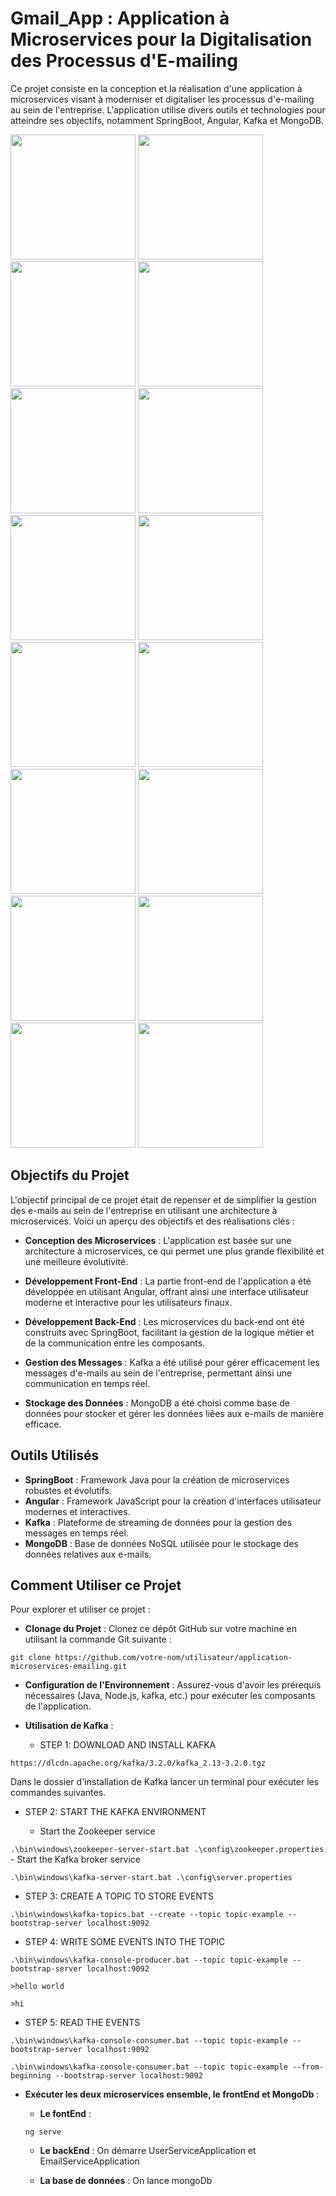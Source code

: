 # Gmail_App : Application à Microservices pour la Digitalisation des Processus d'E-mailing

Ce projet consiste en la conception et la réalisation d'une application à microservices visant à moderniser et digitaliser les processus d'e-mailing au sein de l'entreprise. L'application utilise divers outils et technologies pour atteindre ses objectifs, notamment SpringBoot, Angular, Kafka et MongoDB.
<p>
<img width="200" src="https://github.com/TalebNawal/Gmail_App/assets/101468806/3b334351-b4ff-4f73-a998-a02b9dd282e7">
<img width="200" src="https://github.com/TalebNawal/Gmail_App/assets/101468806/eb68cacc-26d4-448e-878c-b14898c74cbe">
<img width="200" src="https://github.com/TalebNawal/Gmail_App/assets/101468806/54f02651-8e21-4d78-ad81-2ed3aaf42708">
<img width="200" src="https://github.com/TalebNawal/Gmail_App/assets/101468806/213e4305-4c6e-48e7-803e-9e038ef4e900">
<img width="200" src="https://github.com/TalebNawal/Gmail_App/assets/101468806/9109d7df-d428-4ebc-9c08-ff5895bf7a0d">
<img width="200" src="https://github.com/TalebNawal/Gmail_App/assets/101468806/45f8bace-0f49-4c76-9944-55755d795279">
<img width="200" src="https://github.com/TalebNawal/Gmail_App/assets/101468806/241d5859-13f2-4a7d-9eb5-a736adc8c1f1">
<img width="200" src="https://github.com/TalebNawal/Gmail_App/assets/101468806/11dce71b-245f-47ae-bbcb-61f8cd5f7136">
<img width="200" src="https://github.com/TalebNawal/Gmail_App/assets/101468806/2e04e46b-152a-4b7d-b1f6-a6babaf7ffc5">
<img width="200" src="https://github.com/TalebNawal/Gmail_App/assets/101468806/1abf839d-a869-42ba-9720-d856d0946d60">
<img width="200" src="https://github.com/TalebNawal/Gmail_App/assets/101468806/60ccb14a-0cd1-4b11-8352-ab072ad29460">
<img width="200" src="https://github.com/TalebNawal/Gmail_App/assets/101468806/35931f43-d4c8-4dee-936d-d5af87202e81">
<img width="200" src="https://github.com/TalebNawal/Gmail_App/assets/101468806/81f15003-45ee-49fa-9ddb-abbb4e63459b">
<img width="200" src="https://github.com/TalebNawal/Gmail_App/assets/101468806/aafac9f1-2589-47e8-a3e5-e4ad8a655c17">
<img width="200" src="https://github.com/TalebNawal/Gmail_App/assets/101468806/1ab2169c-7fd7-4b26-b932-bb881c5dc10e">
<img width="200" src="https://github.com/TalebNawal/Gmail_App/assets/101468806/2ea76169-3d4a-43ca-8ec3-3fe961dec6d0">
</p>



## Objectifs du Projet

L'objectif principal de ce projet était de repenser et de simplifier la gestion des e-mails au sein de l'entreprise en utilisant une architecture à microservices. Voici un aperçu des objectifs et des réalisations clés :

- **Conception des Microservices** : L'application est basée sur une architecture à microservices, ce qui permet une plus grande flexibilité et une meilleure évolutivité.

- **Développement Front-End** : La partie front-end de l'application a été développée en utilisant Angular, offrant ainsi une interface utilisateur moderne et interactive pour les utilisateurs finaux.

- **Développement Back-End** : Les microservices du back-end ont été construits avec SpringBoot, facilitant la gestion de la logique métier et de la communication entre les composants.

- **Gestion des Messages** : Kafka a été utilisé pour gérer efficacement les messages d'e-mails au sein de l'entreprise, permettant ainsi une communication en temps réel.

- **Stockage des Données** : MongoDB a été choisi comme base de données pour stocker et gérer les données liées aux e-mails de manière efficace.

## Outils Utilisés

- **SpringBoot** : Framework Java pour la création de microservices robustes et évolutifs.
- **Angular** : Framework JavaScript pour la création d'interfaces utilisateur modernes et interactives.
- **Kafka** : Plateforme de streaming de données pour la gestion des messages en temps réel.
- **MongoDB** : Base de données NoSQL utilisée pour le stockage des données relatives aux e-mails.
  
## Comment Utiliser ce Projet


Pour explorer et utiliser ce projet :

- **Clonage du Projet** : Clonez ce dépôt GitHub sur votre machine en utilisant la commande Git suivante :

```git clone https://github.com/votre-nom/utilisateur/application-microservices-emailing.git```

- **Configuration de l'Environnement** : Assurez-vous d'avoir les prérequis nécessaires (Java, Node.js, kafka, etc.) pour exécuter les composants de l'application.
- **Utilisation de Kafka** :

  - STEP 1: DOWNLOAD AND INSTALL KAFKA

```https://dlcdn.apache.org/kafka/3.2.0/kafka_2.13-3.2.0.tgz```
 
 Dans le dossier d'installation de Kafka lancer un terminal pour exécuter les commandes suivantes.

  - STEP 2: START THE KAFKA ENVIRONMENT

    - Start the Zookeeper service

```.\bin\windows\zookeeper-server-start.bat .\config\zookeeper.properties``` 
    - Start the Kafka broker service

```.\bin\windows\kafka-server-start.bat .\config\server.properties```
 
  - STEP 3: CREATE A TOPIC TO STORE EVENTS

```.\bin\windows\kafka-topics.bat --create --topic topic-example --bootstrap-server localhost:9092```

  - STEP 4: WRITE SOME EVENTS INTO THE TOPIC

```.\bin\windows\kafka-console-producer.bat --topic topic-example --bootstrap-server localhost:9092```

```>hello world```

```>hi```

  - STEP 5: READ THE EVENTS

```.\bin\windows\kafka-console-consumer.bat --topic topic-example --bootstrap-server localhost:9092```

```.\bin\windows\kafka-console-consumer.bat --topic topic-example --from-beginning --bootstrap-server localhost:9092```

- **Exécuter les deux microservices ensemble, le frontEnd et MongoDb** :
  - **Le fontEnd** :
    
  ```ng serve```
  
  - **Le backEnd** : On démarre UserServiceApplication et EmailServiceApplication

  - **La base de données** : On lance mongoDb
  

 





